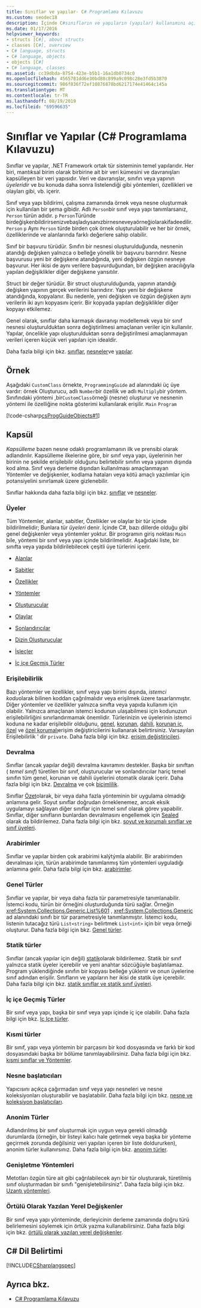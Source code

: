 ```yaml
---
title: Sınıflar ve yapılar- C# Programlama Kılavuzu
ms.custom: seodec18
description: İçinde C#sınıfların ve yapıların (yapılar) kullanımını açıklar.
ms.date: 01/17/2016
helpviewer_keywords:
- structs [C#], about structs
- classes [C#], overview
- C# language, structs
- C# language, objects
- objects [C#]
- C# language, classes
ms.assetid: cc39dbda-8754-423e-b5b1-16a1db0734c0
ms.openlocfilehash: 4565781dd6e30bd88c899a9c098c28e3fd5b3870
ms.sourcegitcommit: 986f836f72ef10876878bd6217174e41464c145a
ms.translationtype: MT
ms.contentlocale: tr-TR
ms.lasthandoff: 08/19/2019
ms.locfileid: "69596635"
---
```

# <a name="classes-and-structs-c-programming-guide"></a>Sınıflar ve Yapılar (C# Programlama Kılavuzu)
Sınıflar ve yapılar, .NET Framework ortak tür sisteminin temel yapılarıdır. Her biri, mantıksal birim olarak birbirine ait bir veri kümesini ve davranışları kapsülleyen bir veri yapısıdır. Veri ve davranışlar, sınıfın veya yapının *üyeleridir* ve bu konuda daha sonra listelendiği gibi yöntemleri, özellikleri ve olayları gibi, vb. içerir.  
  
 Sınıf veya yapı bildirimi, çalışma zamanında örnek veya nesne oluşturmak için kullanılan bir şema gibidir. Adlı `Person`bir sınıf veya yapı tanımlarsanız, `Person` türün adıdır. `p` `Person`Türünde birdeğişkenbildirirsenizvebaşladıysanızbirnesneveyaörneğiolarakifadeedilir.`Person` `p` Aynı `Person` türde birden çok örnek oluşturulabilir ve her bir örnek, özelliklerinde ve alanlarında farklı değerlere sahip olabilir.  
  
 Sınıf bir başvuru türüdür. Sınıfın bir nesnesi oluşturulduğunda, nesnenin atandığı değişken yalnızca o belleğe yönelik bir başvuru barındırır. Nesne başvurusu yeni bir değişkene atandığında, yeni değişken özgün nesneye başvurur. Her ikisi de aynı verilere başvurduğundan, bir değişken aracılığıyla yapılan değişiklikler diğer değişkene yansıtılır.  
  
 Struct bir değer türüdür. Bir struct oluşturulduğunda, yapının atandığı değişken yapının gerçek verilerini barındırır. Yapı yeni bir değişkene atandığında, kopyalanır. Bu nedenle, yeni değişken ve özgün değişken aynı verilerin iki ayrı kopyasını içerir. Bir kopyada yapılan değişiklikler diğer kopyayı etkilemez.  
  
 Genel olarak, sınıflar daha karmaşık davranışı modellemek veya bir sınıf nesnesi oluşturulduktan sonra değiştirilmesi amaçlanan veriler için kullanılır. Yapılar, öncelikle yapı oluşturulduktan sonra değiştirilmesi amaçlanmayan verileri içeren küçük veri yapıları için idealdir.  
  
 Daha fazla bilgi için bkz. [sınıflar](./classes.md), [nesneler](./objects.md)ve [yapılar](./structs.md).  
  
## <a name="example"></a>Örnek  
 Aşağıdaki `CustomClass` örnekte, `ProgrammingGuide` ad alanındaki üç üye vardır: örnek Oluşturucu, adlı `Number`bir özellik ve adlı `Multiply`bir yöntem. Sınıfındaki yöntemi ,bir`CustomClass`örneği (nesne) oluşturur ve nesnenin yöntemi ile özelliğine nokta gösterimi kullanılarak erişilir. `Main` `Program`
  
 [!code-csharp[csProgGuideObjects#1](../../../../samples/snippets/csharp/programming-guide/classes-and-structs/class1.cs#1)]  
  
## <a name="encapsulation"></a>Kapsül  
 *Kapsülleme* bazen nesne odaklı programlamanın ilk ve prensibi olarak adlandırılır. Kapsülleme ilkelerine göre, bir sınıf veya yapı, üyelerinin her birinin ne şekilde erişilebilir olduğunu belirtebilir sınıfın veya yapının dışında kod alma. Sınıf veya derleme dışından kullanılması amaçlanmayan Yöntemler ve değişkenler, kodlama hataları veya kötü amaçlı yazılımlar için potansiyelini sınırlamak üzere gizlenebilir.  
  
 Sınıflar hakkında daha fazla bilgi için bkz. [sınıflar](./classes.md) ve [nesneler](./objects.md).  
  
### <a name="members"></a>Üyeler  
 Tüm Yöntemler, alanlar, sabitler, Özellikler ve olaylar bir tür içinde bildirilmelidir; Bunlara tür *üyeleri* denir. İçinde C#, bazı dillerde olduğu gibi genel değişkenler veya yöntemler yoktur. Bir programın giriş noktası `Main` bile, yöntemi bir sınıf veya yapı içinde bildirilmelidir. Aşağıdaki liste, bir sınıfta veya yapıda bildirilebilecek çeşitli üye türlerini içerir.  
  
- [Alanlar](./fields.md)  
  
- [Sabitler](./constants.md)  
  
- [Özellikler](./properties.md)  
  
- [Yöntemler](./methods.md)  
  
- [Oluşturucular](./constructors.md)  
  
- [Olaylar](../events/index.md)  
  
- [Sonlandırıcılar](./destructors.md)  
  
- [Dizin Oluşturucular](../indexers/index.md)  
  
- [İşleçler](../statements-expressions-operators/operators.md)  
  
- [İç içe Geçmiş Türler](./nested-types.md)  
  
### <a name="accessibility"></a>Erişilebilirlik  
 Bazı yöntemler ve özellikler, sınıf veya yapı birimi dışında, *istemci kodu*olarak bilinen koddan çağrılmalıdır veya erişilmek üzere tasarlanmıştır. Diğer yöntemler ve özellikler yalnızca sınıfta veya yapıda kullanım için olabilir. Yalnızca amaçlanan istemci kodunun ulaşabilmesi için kodunuzun erişilebilirliğini sınırlandırmamak önemlidir. Türlerinizin ve üyelerinin istemci koduna ne kadar erişilebilir olduğunu, [genel](../../language-reference/keywords/public.md), [korunan](../../language-reference/keywords/protected.md), [dahili](../../language-reference/keywords/internal.md), [korunan iç](../../language-reference/keywords/protected-internal.md), [özel](../../language-reference/keywords/private.md) ve [özel korumalı](../../language-reference/keywords/private-protected.md)erişim değiştiricilerini kullanarak belirtirsiniz. Varsayılan Erişilebilirlik ' dir `private`. Daha fazla bilgi için bkz. [erişim değiştiricileri](./access-modifiers.md).  
  
### <a name="inheritance"></a>Devralma  
 Sınıflar (ancak yapılar değil) devralma kavramını destekler. Başka bir sınıftan ( *temel sınıf*) türetilen bir sınıf, oluşturucular ve sonlandırıcılar hariç temel sınıfın tüm genel, korunan ve dahili üyelerini otomatik olarak içerir. Daha fazla bilgi için bkz. [Devralma](./inheritance.md) ve çok [biçimlilik](./polymorphism.md).  
  
 Sınıflar [Özet](../../language-reference/keywords/abstract.md)olarak, bir veya daha fazla yönteminin bir uygulama olmadığı anlamına gelir. Soyut sınıflar doğrudan örneklenemez, ancak eksik uygulamayı sağlayan diğer sınıflar için temel sınıf olarak görev yapabilir. Sınıflar, diğer sınıfların bunlardan devralmasını engellemek için [Sealed](../../language-reference/keywords/sealed.md) olarak da bildirilemez. Daha fazla bilgi için bkz. [soyut ve korumalı sınıflar ve sınıf üyeleri](./abstract-and-sealed-classes-and-class-members.md).  
  
### <a name="interfaces"></a>Arabirimler  
 Sınıflar ve yapılar birden çok arabirimi kalýtýmla alabilir. Bir arabirimden devralması için, türün arabirimde tanımlanmış tüm yöntemleri uyguladığı anlamına gelir. Daha fazla bilgi için bkz. [arabirimler](../interfaces/index.md).  
  
### <a name="generic-types"></a>Genel Türler  
 Sınıflar ve yapılar, bir veya daha fazla tür parametresiyle tanımlanabilir. İstemci kodu, türün bir örneğini oluşturduğunda türü sağlar. Örneğin <xref:System.Collections.Generic.List%601> , <xref:System.Collections.Generic> ad alanındaki sınıfı bir tür parametresiyle tanımlanmıştır. İstemci kodu, listenin tutacağız türü `List<string>` belirtmek `List<int>` için bir veya örneği oluşturur. Daha fazla bilgi için bkz. [Genel türler](../generics/index.md).  
  
### <a name="static-types"></a>Statik türler  
 Sınıflar (ancak yapılar için değil) [statik](../../language-reference/keywords/static.md)olarak bildirilemez. Statik bir sınıf yalnızca statik üyeler içerebilir ve yeni anahtar sözcüğüyle başlatılamaz. Program yüklendiğinde sınıfın bir kopyası belleğe yüklenir ve onun üyelerine sınıf adından erişilir. Sınıfların ve yapıların her ikisi de statik üye içerebilir. Daha fazla bilgi için bkz. [statik sınıflar ve statik sınıf üyeleri](./static-classes-and-static-class-members.md).  
  
### <a name="nested-types"></a>İç içe Geçmiş Türler  
 Bir sınıf veya yapı, başka bir sınıf veya yapı içinde iç içe olabilir. Daha fazla bilgi için bkz. [Iç Içe türler](./nested-types.md).  
  
### <a name="partial-types"></a>Kısmi türler  
 Bir sınıf, yapı veya yöntemin bir parçasını bir kod dosyasında ve farklı bir kod dosyasındaki başka bir bölüme tanımlayabilirsiniz. Daha fazla bilgi için bkz. [kısmi sınıflar ve Yöntemler](./partial-classes-and-methods.md).  
  
### <a name="object-initializers"></a>Nesne başlatıcıları  
 Yapıcısını açıkça çağırmadan sınıf veya yapı nesneleri ve nesne koleksiyonları oluşturabilir ve başlatabilir. Daha fazla bilgi için bkz. [nesne ve koleksiyon başlatıcıları](./object-and-collection-initializers.md).  
  
### <a name="anonymous-types"></a>Anonim Türler  
 Adlandırılmış bir sınıf oluşturmak için uygun veya gerekli olmadığı durumlarda (örneğin, bir listeyi kalıcı hale getirmek veya başka bir yönteme geçirmek zorunda değilsiniz veri yapıları içeren bir liste doldururken), anonim türler kullanırsınız. Daha fazla bilgi için bkz. [anonim türler](./anonymous-types.md).  
  
### <a name="extension-methods"></a>Genişletme Yöntemleri  
 Metotları özgün türe ait gibi çağrılabilecek ayrı bir tür oluşturarak, türetilmiş sınıf oluşturmadan bir sınıfı "genişletebilirsiniz". Daha fazla bilgi için bkz. [Uzantı yöntemleri](./extension-methods.md).  
  
### <a name="implicitly-typed-local-variables"></a>Örtülü Olarak Yazılan Yerel Değişkenler  
 Bir sınıf veya yapı yönteminde, derleyicinin derleme zamanında doğru türü belirlemesini söylemek için örtük yazma kullanabilirsiniz. Daha fazla bilgi için bkz. [örtülü olarak yazılan yerel değişkenler](./implicitly-typed-local-variables.md).  
  
## <a name="c-language-specification"></a>C# Dil Belirtimi  
 [!INCLUDE[CSharplangspec](~/includes/csharplangspec-md.md)]  
  
## <a name="see-also"></a>Ayrıca bkz.

- [C# Programlama Kılavuzu](../index.md)
